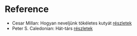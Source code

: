 # Reference

- Cesar Millan: Hogyan neveljünk tökéletes kutyát [részletek](_details/%7Bopf.creator%7D.md#id_1725)
- Peter S. Caledonian: Hát-társ [részletek](_details/%7Bopf.creator%7D.md#id_1222)